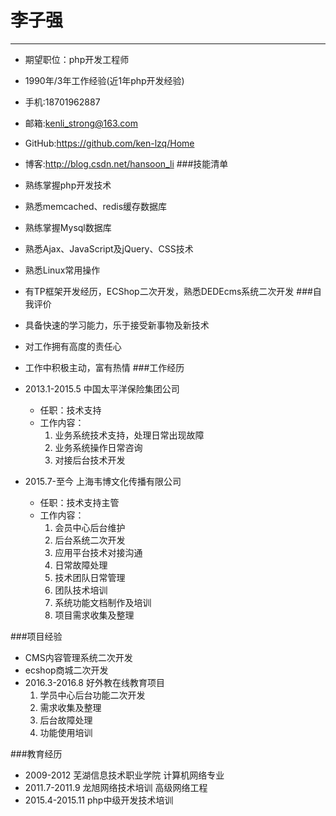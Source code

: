 # 李子强
----------

- 期望职位：php开发工程师
- 1990年/3年工作经验(近1年php开发经验) 
- 手机:18701962887
- 邮箱:kenli_strong@163.com
- GitHub:https://github.com/ken-lzq/Home
- 博客:http://blog.csdn.net/hansoon_li
###技能清单
- 熟练掌握php开发技术
- 熟悉memcached、redis缓存数据库
- 熟练掌握Mysql数据库
- 熟悉Ajax、JavaScript及jQuery、CSS技术
- 熟悉Linux常用操作
- 有TP框架开发经历，ECShop二次开发，熟悉DEDEcms系统二次开发
###自我评价
- 具备快速的学习能力，乐于接受新事物及新技术
- 对工作拥有高度的责任心
- 工作中积极主动，富有热情
###工作经历
- 2013.1-2015.5 中国太平洋保险集团公司   
	- 任职：技术支持
  	- 工作内容：
	  	1. 业务系统技术支持，处理日常出现故障
	  	2. 业务系统操作日常咨询
	  	3. 对接后台技术开发

- 2015.7-至今 上海韦博文化传播有限公司   
	- 任职：技术支持主管
	- 工作内容：
	  1. 会员中心后台维护
	  2. 后台系统二次开发
	  3. 应用平台技术对接沟通
	  4. 日常故障处理
	  5. 技术团队日常管理
	  6. 团队技术培训
	  7. 系统功能文档制作及培训
	  8. 项目需求收集及整理

###项目经验
- CMS内容管理系统二次开发
- ecshop商城二次开发
- 2016.3-2016.8 好外教在线教育项目
	1. 学员中心后台功能二次开发
	2. 需求收集及整理
	3. 后台故障处理
	4. 功能使用培训

###教育经历
- 2009-2012 芜湖信息技术职业学院 计算机网络专业
- 2011.7-2011.9 龙旭网络技术培训 高级网络工程
- 2015.4-2015.11 php中级开发技术培训

